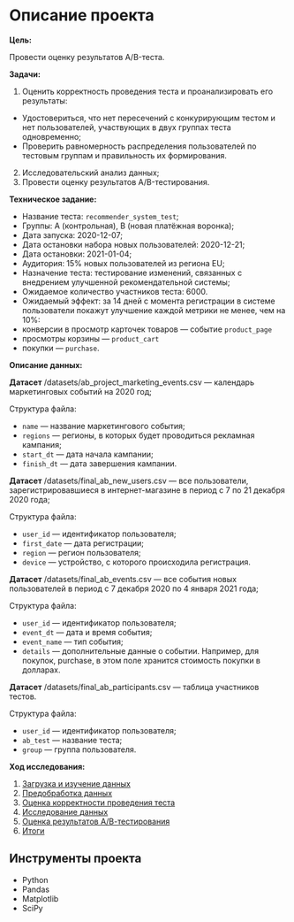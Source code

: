 # Описание проекта

**Цель:**

Провести оценку результатов A/B-теста. 


**Задачи:**
1. Оценить корректность проведения теста и проанализировать его результаты:
- Удостовериться, что нет пересечений с конкурирующим тестом и нет пользователей, участвующих в двух группах теста одновременно;
- Проверить равномерность распределения пользователей по тестовым группам и правильность их формирования.
2. Исследовательский анализ данных;
3. Провести оценку результатов A/B-тестирования.

**Техническое задание:**
- Название теста: `recommender_system_test`;
- Группы: А (контрольная), B (новая платёжная воронка);
- Дата запуска: 2020-12-07;
- Дата остановки набора новых пользователей: 2020-12-21;
- Дата остановки: 2021-01-04;
- Аудитория: 15% новых пользователей из региона EU;
- Назначение теста: тестирование изменений, связанных с внедрением улучшенной рекомендательной системы;
- Ожидаемое количество участников теста: 6000.
- Ожидаемый эффект: за 14 дней с момента регистрации в системе пользователи покажут улучшение каждой метрики не менее, чем на 10%:
- конверсии в просмотр карточек товаров — событие `product_page`
- просмотры корзины — `product_cart`
- покупки — `purchase`.

**Описание данных:** 

**Датасет** /datasets/ab_project_marketing_events.csv — календарь маркетинговых событий на 2020 год;

Структура файла:
- `name` — название маркетингового события;
- `regions` — регионы, в которых будет проводиться рекламная кампания;
- `start_dt` — дата начала кампании;
- `finish_dt` — дата завершения кампании.


**Датасет** /datasets/final_ab_new_users.csv — все пользователи, зарегистрировавшиеся в интернет-магазине в период с 7 по 21 декабря 2020 года;

Структура файла:
- `user_id` — идентификатор пользователя;
- `first_date` — дата регистрации;
- `region` — регион пользователя;
- `device` — устройство, с которого происходила регистрация.


**Датасет** /datasets/final_ab_events.csv — все события новых пользователей в период с 7 декабря 2020 по 4 января 2021 года;

Структура файла:
- `user_id` — идентификатор пользователя;
- `event_dt` — дата и время события;
- `event_name` — тип события;
- `details` — дополнительные данные о событии. Например, для покупок, purchase, в этом поле хранится стоимость покупки в долларах.


**Датасет** /datasets/final_ab_participants.csv — таблица участников тестов.

Структура файла:
- `user_id` — идентификатор пользователя;
- `ab_test` — название теста;
- `group` — группа пользователя.

**Ход исследования:**
1. [Загрузка и изучение данных](#start)
2. [Предобработка данных](#preprocessing)
3. [Оценка корректности проведения теста](#grade)
4. [Исследование данных](#analysis)
5. [Оценка результатов А/В-тестирования](#hypothesis)
6. [Итоги](#results)

## Инструменты проекта
- Python
- Pandas
- Matplotlib
- SciPy

